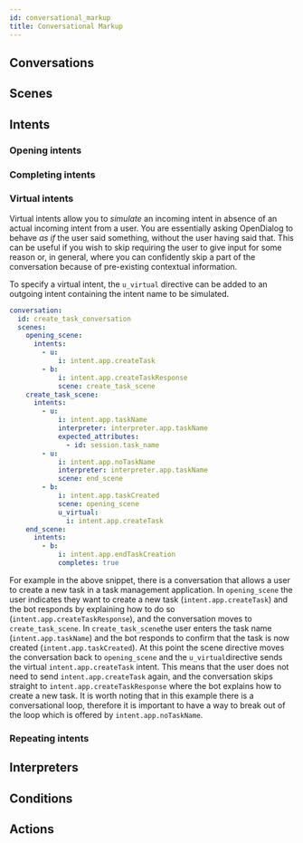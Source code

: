```yaml
---
id: conversational_markup
title: Conversational Markup
---
```



## Conversations




## Scenes




## Intents





### Opening intents




### Completing intents




### Virtual intents

Virtual intents allow you to _simulate_ an incoming intent in absence of an actual incoming intent from a user. You are essentially asking OpenDialog to behave _as if_ the user said something, without the user having said that. This can be useful if you wish to skip requiring the user to give input for some reason or, in general, where you can confidently skip a part of the conversation because of pre-existing contextual information. 

To specify a virtual intent, the `u_virtual` directive can be added to an outgoing intent containing the intent name to be simulated.

```yaml
conversation:
  id: create_task_conversation
  scenes:
    opening_scene:
      intents:
        - u:
            i: intent.app.createTask
        - b:
            i: intent.app.createTaskResponse
            scene: create_task_scene
    create_task_scene:
      intents:
        - u:
            i: intent.app.taskName
            interpreter: interpreter.app.taskName
            expected_attributes:
              - id: session.task_name
        - u:
            i: intent.app.noTaskName
            interpreter: interpreter.app.taskName
            scene: end_scene
        - b:
            i: intent.app.taskCreated
            scene: opening_scene
            u_virtual:
              i: intent.app.createTask
    end_scene:
      intents:
        - b:
            i: intent.app.endTaskCreation
            completes: true
```

For example in the above snippet, there is a conversation that allows a user to create a new task in a task management application. In `opening_scene` the user indicates they want to create a new task (`intent.app.createTask`) and the bot responds by explaining how to do so (`intent.app.createTaskResponse`), and the conversation moves to `create_task_scene`. In `create_task_scene`the user enters the task name (`intent.app.taskName`) and the bot responds to confirm that the task is now created (`intent.app.taskCreated`). At this point the scene directive moves the conversation back to `opening_scene` and the `u_virtual`directive sends the virtual `intent.app.createTask` intent. This means that the user does not need to send `intent.app.createTask` again, and the conversation skips straight to `intent.app.createTaskResponse` where the bot explains how to create a new task. It is worth noting that in this example there is a conversational loop, therefore it is important to have a way to break out of the loop which is offered by `intent.app.noTaskName`.


### Repeating intents




## Interpreters




## Conditions




## Actions


